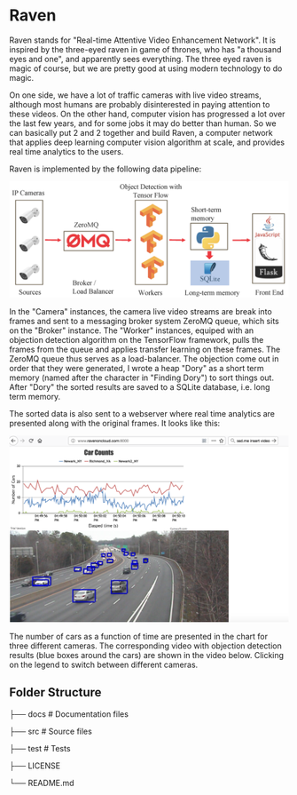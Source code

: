 # Raven

Raven stands for "Real-time Attentive Video Enhancement Network". It is inspired by the three-eyed raven in game of thrones, who has "a thousand eyes and one", and apparently sees everything. The three eyed raven is magic of course, but we are pretty good at using modern technology to do magic.

On one side, we have a lot of traffic cameras with live video streams, although most humans are probably disinterested in paying attention to these videos. On the other hand, computer vision has progressed a lot over the last few years, and for some jobs it may do better than human. So we can basically put 2 and 2 together and build Raven, a computer network that applies deep learning computer vision algorithm at scale, and provides real time analytics to the users.

Raven is implemented by the following data pipeline:

![pipeline](https://github.com/zxq0404/Raven/blob/master/docs/Raven_pipeline.png)

In the "Camera" instances, the camera live video streams are break into frames and sent to a messaging broker system ZeroMQ queue, which sits on the "Broker" instance. The "Worker" instances, equiped with an objection detection algorithm on the TensorFlow framework, pulls the frames from the queue and applies transfer learning on these frames. The ZeroMQ queue thus serves as a load-balancer. The objection come out in order that they were generated, I wrote a heap "Dory" as a short term memory  (named after the character in "Finding Dory") to sort things out. After "Dory" the sorted results are saved to a SQLite database, i.e. long term memory. 

The sorted data is also sent to a webserver where real time analytics are presented along with the original frames. It looks like this:

![pipeline](https://github.com/zxq0404/Raven/blob/master/docs/Raven_demo.png)

The number of cars as a function of time are presented in the chart for three different cameras. The corresponding video with objection detection results (blue boxes around the cars) are shown in the video below. Clicking on the legend to switch between different cameras.


## Folder Structure 

├── docs                    # Documentation files 

├── src                     # Source files 

├── test                    # Tests

├── LICENSE

└── README.md





